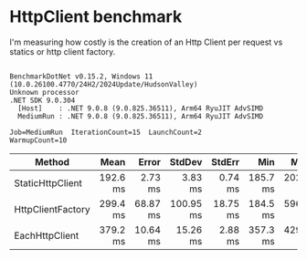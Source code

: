# HttpClient benchmark

I'm measuring how costly is the creation of an Http Client per request vs statics or http client factory.

```

BenchmarkDotNet v0.15.2, Windows 11 (10.0.26100.4770/24H2/2024Update/HudsonValley)
Unknown processor
.NET SDK 9.0.304
  [Host]    : .NET 9.0.8 (9.0.825.36511), Arm64 RyuJIT AdvSIMD
  MediumRun : .NET 9.0.8 (9.0.825.36511), Arm64 RyuJIT AdvSIMD

Job=MediumRun  IterationCount=15  LaunchCount=2  
WarmupCount=10  

```
| Method            | Mean     | Error    | StdDev    | StdErr   | Min      | Max      | Op/s  | Allocated |
|------------------ |---------:|---------:|----------:|---------:|---------:|---------:|------:|----------:|
| StaticHttpClient  | 192.6 ms |  2.73 ms |   3.83 ms |  0.74 ms | 185.7 ms | 202.3 ms | 5.193 | 119.38 KB |
| HttpClientFactory | 299.4 ms | 68.87 ms | 100.95 ms | 18.75 ms | 184.5 ms | 596.8 ms | 3.340 | 120.98 KB |
| EachHttpClient    | 379.2 ms | 10.64 ms |  15.26 ms |  2.88 ms | 357.3 ms | 429.6 ms | 2.637 | 157.55 KB |

